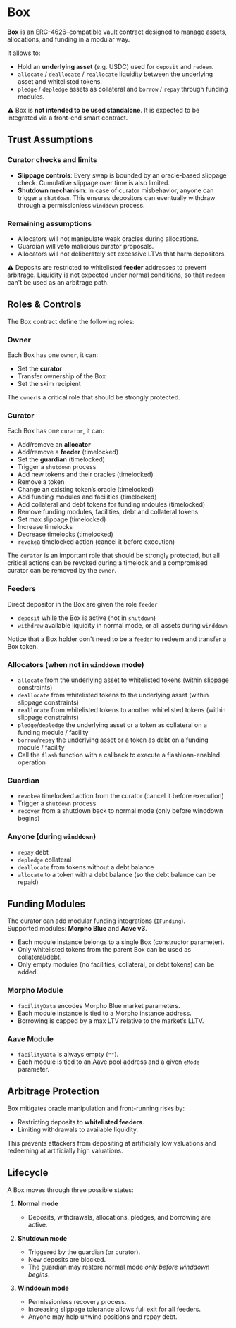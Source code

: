 # Box

**Box** is an ERC-4626–compatible vault contract designed to manage assets, allocations, and funding in a modular way.  

It allows to:  
- Hold an **underlying asset** (e.g. USDC) used for `deposit` and `redeem`.  
- `allocate` / `deallocate` / `reallocate` liquidity between the underlying asset and whitelisted tokens.  
- `pledge` / `depledge` assets as collateral and `borrow` / `repay` through funding modules.  

⚠️ Box is **not intended to be used standalone**. It is expected to be integrated via a front-end smart contract.  


## Trust Assumptions

### Curator checks and limits
- **Slippage controls**: Every swap is bounded by an oracle-based slippage check. Cumulative slippage over time is also limited.  
- **Shutdown mechanism**: In case of curator misbehavior, anyone can trigger a `shutdown`. This ensures depositors can eventually withdraw through a permissionless `winddown` process.  

### Remaining assumptions
- Allocators will not manipulate weak oracles during allocations.  
- Guardian will veto malicious curator proposals.  
- Allocators will not deliberately set excessive LTVs that harm depositors.  

⚠️ Deposits are restricted to whitelisted **feeder** addresses to prevent arbitrage. Liquidity is not expected under normal conditions, so that `redeem` can't be used as an arbitrage path.  

## Roles & Controls

The Box contract define the following roles:

### Owner
Each Box has one `owner`, it can:
- Set the **curator**
- Transfer ownership of the Box
- Set the skim recipient

The `owner`is a critical role that should be strongly protected.

### Curator
Each Box has one `curator`, it can:  
- Add/remove an **allocator**  
- Add/remove a **feeder** (timelocked)
- Set the **guardian**  (timelocked) 
- Trigger a `shutdown` process
- Add new tokens and their oracles (timelocked)
- Remove a token
- Change an existing token’s oracle (timelocked)
- Add funding modules and facilities (timelocked)
- Add collateral and debt tokens for funding mdoules (timelocked)
- Remove funding modules, facilities, debt and collateral tokens
- Set max slippage (timelocked)
- Increase timelocks 
- Decrease timelocks (timelocked)
- `revoke`a timelocked action (cancel it before execution)  

The `curator` is an important role that should be strongly protected, but all critical actions can be revoked during a timelock and a compromised curator can be removed by the `owner`.

### Feeders
Direct depositor in the Box are given the role `feeder`
- `deposit` while the Box is active (not in `shutdown`)  
- `withdraw` available liquidity in normal mode, or all assets during `winddown`  

Notice that a Box holder don't need to be a `feeder` to redeem and transfer a Box token.

### Allocators (when not in `winddown` mode)
- `allocate` from the underlying asset to whitelisted tokens (within slippage constraints)
- `deallocate` from whitelisted tokens to the underlying asset (within slippage constraints)
- `reallocate` from whitelisted tokens to another whitelisted tokens (within slippage constraints)
- `pledge`/`depledge` the underlying asset or a token as collateral on a funding module / facility
- `borrow`/`repay` the underlying asset or a token as debt on a funding module / facility
- Call the `flash` function with a callback to execute a flashloan-enabled operation

### Guardian
- `revoke`a timelocked action from the curator (cancel it before execution)  
- Trigger a `shutdown` process
- `recover` from a shutdown back to normal mode (only before winddown begins)  

### Anyone (during `winddown`)
- `repay` debt
- `depledge` collateral
- `deallocate` from tokens without a debt balance
- `allocate` to a token with a debt balance (so the debt balance can be repaid)

## Funding Modules

The curator can add modular funding integrations (`IFunding`).  
Supported modules: **Morpho Blue** and **Aave v3**.  

- Each module instance belongs to a single Box (constructor parameter).  
- Only whitelisted tokens from the parent Box can be used as collateral/debt.  
- Only empty modules (no facilities, collateral, or debt tokens) can be added.  

### Morpho Module
- `facilityData` encodes Morpho Blue market parameters.  
- Each module instance is tied to a Morpho instance address.  
- Borrowing is capped by a max LTV relative to the market’s LLTV.  

### Aave Module
- `facilityData` is always empty (`""`).  
- Each module is tied to an Aave pool address and a given `eMode` parameter.  

## Arbitrage Protection

Box mitigates oracle manipulation and front-running risks by:  
- Restricting deposits to **whitelisted feeders**.  
- Limiting withdrawals to available liquidity.  

This prevents attackers from depositing at artificially low valuations and redeeming at artificially high valuations.  

## Lifecycle

A Box moves through three possible states:  

1. **Normal mode**  
   - Deposits, withdrawals, allocations, pledges, and borrowing are active.  

2. **Shutdown mode**  
   - Triggered by the guardian (or curator).  
   - New deposits are blocked.  
   - The guardian may restore normal mode *only before winddown begins*.  

3. **Winddown mode**  
   - Permissionless recovery process.  
   - Increasing slippage tolerance allows full exit for all feeders.  
   - Anyone may help unwind positions and repay debt.  

